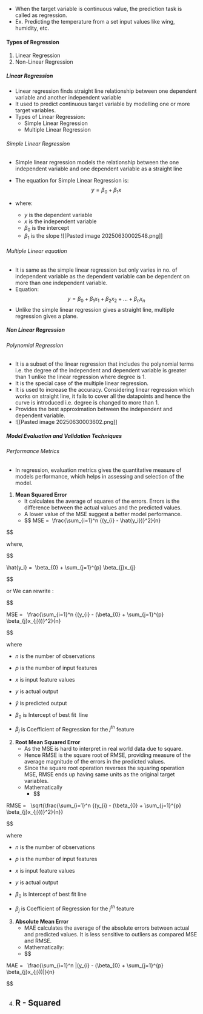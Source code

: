- When the target variable is continuous value, the prediction task is called as regression.
- Ex. Predicting the temperature from a set input values like wing, humidity, etc.

#### Types of Regression
1. Linear Regression
2. Non-Linear Regression

##### Linear Regression
- Linear regression finds straight line relationship between one dependent variable and another independent variable
- It used to predict continuous target variable by modelling one or more target variables.
- Types of Linear Regression:
	- Simple Linear Regression
	- Multiple Linear Regression

###### Simple Linear Regression
- Simple linear regression models the relationship between the one independent variable and one dependent variable as a straight line
- The equation for Simple Linear Regression is:
 $$ y = \beta_0 + \beta_1x $$
- where:

	- $y$ is the dependent variable
	- $x$ is the independent variable
	- $β_0$ is the intercept
	- $β_1$ is the slope
	![[Pasted image 20250630002548.png]]
###### Multiple Linear equation
- It is same as the simple linear regression but only varies in no. of independent variable as the dependent variable can be dependent on more than one independent variable.
- Equation:
	$$ {y} = \beta_0 + \beta_1x_1 + \beta_2x_2 + \ldots + \beta_nx_ n $$
 - Unlike the simple linear regression gives a straight line, multiple regression gives a plane.


##### Non Linear Regression
###### Polynomial Regression
- It is a subset of the linear regression that includes the polynomial terms i.e. the degree of the independent and dependent variable is greater than 1 unlike the linear regression where degree is 1.
- It is the special case of the multiple linear regression.
- It is used to increase the accuracy. Considering linear regression which works on straight line, it fails to cover all the datapoints and hence the curve is introduced i.e. degree is changed to more than 1.
- Provides the best approximation between the independent and dependent variable.
- ![[Pasted image 20250630003602.png]]

##### Model  Evaluation and Validation Techniques
###### Performance Metrics
- In regression, evaluation metrics gives the quantitative measure of models performance, which helps in assessing and selection of the model.

1. **Mean Squared  Error**
	- It calculates the average of squares of the errors. Errors is the difference between the actual values and the predicted values.
	- A lower value of the MSE suggest a better model performance.
	- $$ MSE =  \frac{\sum_{i=1}^n {(y_{i} - \hat{y_i})}^2}{n}

$$

where,

$$

\hat{y_i} =  \beta_{0} + \sum_{j=1}^{p} \beta_{j}x_{j}

$$

or We can rewrite :

$$

MSE =   \frac{\sum_{i=1}^n {(y_{i} - (\beta_{0} + \sum_{j=1}^{p} \beta_{j}x_{j}))}^2}{n}

$$

where

- $n$ is the number of observations

- $p$ is the number of input features

- $x$ is input feature values

- $y$ is actual output

- $\hat{y}$ is predicted output

- $\beta_0$ is Intercept of best fit  line

- $\beta_j$ is Coefficient of Regression for the $j^{th}$ feature

2. **Root Mean Squared Error**
	- As the MSE is hard to interpret in real world data due to square.
	- Hence RMSE is the square root of RMSE, providing measure of the average magnitude of the errors in the predicted values.
	- Since the square root operation reverses the squaring operation MSE, RMSE ends up having same units as the original target variables.
	- Mathematically
		- $$

RMSE =   \sqrt{\frac{\sum_{i=1}^n {(y_{i} - (\beta_{0} + \sum_{j=1}^{p} \beta_{j}x_{j}))}^2}{n}}

$$

where

- $n$ is the number of observations

- $p$ is the number of input features

- $x$ is input feature values

- $y$ is actual output

- $\beta_0$ is Intercept of best fit line

- $\beta_j$ is Coefficient of Regression for the $j^{th}$ feature

3. **Absolute Mean Error**
	- MAE calculates the average of the absolute errors between actual and predicted values. It is less sensitive to outliers as compared MSE and RMSE.
	- Mathematically:
	- $$

MAE =   \frac{\sum_{i=1}^n |(y_{i} - (\beta_{0} + \sum_{j=1}^{p} \beta_{j}x_{j}))|}{n}

$$

4. **R - Squared**
	- 
